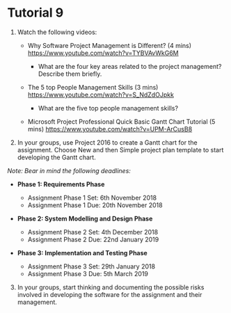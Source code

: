 # Tutorial 9

1. Watch the following videos:
   - Why Software Project Management is Different? (4 mins) https://www.youtube.com/watch?v=TYBVAvWkG6M

     - What are the four key areas related to the project management? Describe them briefly.

   - The 5 top People Management Skills (3 mins) https://www.youtube.com/watch?v=S_NdZdOJpkk

     - What are the five top people management skills? 

   - Microsoft Project Professional Quick Basic Gantt Chart Tutorial (5 mins) https://www.youtube.com/watch?v=UPM-ArCusB8


2. In your groups, use Project 2016 to create a Gantt chart for the assignment. Choose New and then Simple project plan template to start developing the Gantt chart. 

*Note: Bear in mind the following deadlines:*

- **Phase 1: Requirements Phase**
  - Assignment Phase 1 Set: 6th November 2018
  - Assignment Phase 1 Due: 20th November 2018

- **Phase 2: System Modelling and Design Phase**
  - Assignment Phase 2 Set: 4th December 2018
  - Assignment Phase 2 Due: 22nd January 2019

- **Phase 3: Implementation and Testing Phase**
  - Assignment Phase 3 Set: 29th January 2018
  - Assignment Phase 3 Due: 5th March 2019

3. In your groups, start thinking and documenting the possible risks involved in developing the software for the assignment and their management.